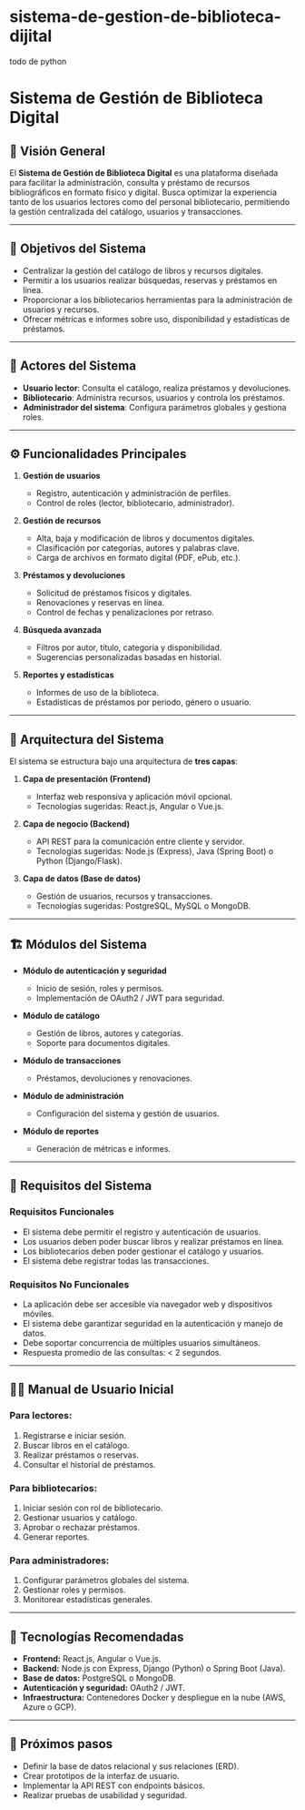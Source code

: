 # sistema-de-gestion-de-biblioteca-dijital
todo de python
# Sistema de Gestión de Biblioteca Digital

## 📖 Visión General
El **Sistema de Gestión de Biblioteca Digital** es una plataforma diseñada para facilitar la administración, consulta y préstamo de recursos bibliográficos en formato físico y digital. 
Busca optimizar la experiencia tanto de los usuarios lectores como del personal bibliotecario, permitiendo la gestión centralizada del catálogo, usuarios y transacciones.

---

## 🎯 Objetivos del Sistema
- Centralizar la gestión del catálogo de libros y recursos digitales.
- Permitir a los usuarios realizar búsquedas, reservas y préstamos en línea.
- Proporcionar a los bibliotecarios herramientas para la administración de usuarios y recursos.
- Ofrecer métricas e informes sobre uso, disponibilidad y estadísticas de préstamos.

---

## 👥 Actores del Sistema
- **Usuario lector**: Consulta el catálogo, realiza préstamos y devoluciones.
- **Bibliotecario**: Administra recursos, usuarios y controla los préstamos.
- **Administrador del sistema**: Configura parámetros globales y gestiona roles.

---

## ⚙️ Funcionalidades Principales
1. **Gestión de usuarios**
   - Registro, autenticación y administración de perfiles.
   - Control de roles (lector, bibliotecario, administrador).

2. **Gestión de recursos**
   - Alta, baja y modificación de libros y documentos digitales.
   - Clasificación por categorías, autores y palabras clave.
   - Carga de archivos en formato digital (PDF, ePub, etc.).

3. **Préstamos y devoluciones**
   - Solicitud de préstamos físicos y digitales.
   - Renovaciones y reservas en línea.
   - Control de fechas y penalizaciones por retraso.

4. **Búsqueda avanzada**
   - Filtros por autor, título, categoría y disponibilidad.
   - Sugerencias personalizadas basadas en historial.

5. **Reportes y estadísticas**
   - Informes de uso de la biblioteca.
   - Estadísticas de préstamos por periodo, género o usuario.

---

## 📂 Arquitectura del Sistema
El sistema se estructura bajo una arquitectura de **tres capas**:

1. **Capa de presentación (Frontend)**
   - Interfaz web responsiva y aplicación móvil opcional.
   - Tecnologías sugeridas: React.js, Angular o Vue.js.

2. **Capa de negocio (Backend)**
   - API REST para la comunicación entre cliente y servidor.
   - Tecnologías sugeridas: Node.js (Express), Java (Spring Boot) o Python (Django/Flask).

3. **Capa de datos (Base de datos)**
   - Gestión de usuarios, recursos y transacciones.
   - Tecnologías sugeridas: PostgreSQL, MySQL o MongoDB.

---

## 🏗️ Módulos del Sistema
- **Módulo de autenticación y seguridad**
  - Inicio de sesión, roles y permisos.
  - Implementación de OAuth2 / JWT para seguridad.

- **Módulo de catálogo**
  - Gestión de libros, autores y categorías.
  - Soporte para documentos digitales.

- **Módulo de transacciones**
  - Préstamos, devoluciones y renovaciones.

- **Módulo de administración**
  - Configuración del sistema y gestión de usuarios.

- **Módulo de reportes**
  - Generación de métricas e informes.

---

## 📑 Requisitos del Sistema

### Requisitos Funcionales
- El sistema debe permitir el registro y autenticación de usuarios.
- Los usuarios deben poder buscar libros y realizar préstamos en línea.
- Los bibliotecarios deben poder gestionar el catálogo y usuarios.
- El sistema debe registrar todas las transacciones.

### Requisitos No Funcionales
- La aplicación debe ser accesible vía navegador web y dispositivos móviles.
- El sistema debe garantizar seguridad en la autenticación y manejo de datos.
- Debe soportar concurrencia de múltiples usuarios simultáneos.
- Respuesta promedio de las consultas: < 2 segundos.

---

## 👨‍💻 Manual de Usuario Inicial

### Para lectores:
1. Registrarse e iniciar sesión.
2. Buscar libros en el catálogo.
3. Realizar préstamos o reservas.
4. Consultar el historial de préstamos.

### Para bibliotecarios:
1. Iniciar sesión con rol de bibliotecario.
2. Gestionar usuarios y catálogo.
3. Aprobar o rechazar préstamos.
4. Generar reportes.

### Para administradores:
1. Configurar parámetros globales del sistema.
2. Gestionar roles y permisos.
3. Monitorear estadísticas generales.

---

## 🚀 Tecnologías Recomendadas
- **Frontend:** React.js, Angular o Vue.js.
- **Backend:** Node.js con Express, Django (Python) o Spring Boot (Java).
- **Base de datos:** PostgreSQL o MongoDB.
- **Autenticación y seguridad:** OAuth2 / JWT.
- **Infraestructura:** Contenedores Docker y despliegue en la nube (AWS, Azure o GCP).

---

## 📌 Próximos pasos
- Definir la base de datos relacional y sus relaciones (ERD).
- Crear prototipos de la interfaz de usuario.
- Implementar la API REST con endpoints básicos.
- Realizar pruebas de usabilidad y seguridad.

